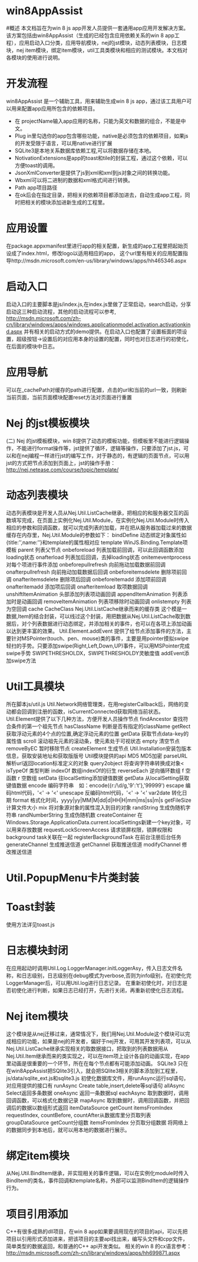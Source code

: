 win8AppAssist
=============
#概述
本文档旨在为win 8 js app开发人员提供一套通用app应用开发解决方案。该方案包括由win8AppAssist（生成的已经包含应用依赖关系的win 8 app工程），应用启动入口分类，应用导航模块，nej的jst模块，动态列表模块，日志模块，nej item模块，绑定item模块，util工具类模块和相应的测试模块。本文档对各模块的使用进行说明。
#	开发流程
win8AppAssist
是一个辅助工具，用来辅助生成win 8 js app，通过该工具用户可以用来配置app应用所包含的依赖项目。
 
* 在 projectName输入app应用的名称，只能为英文和数据的组合，不能是中文。
* Plug in里勾选你的app包含哪些功能，native是必须包含的依赖项目，如果js的开发受限于语言，可以用native进行扩展
* SQLite3是本地关系数据库依赖工程,可以将数据存储在本地。
* NotivationExtensions是app的toast和tile的封装工程，通过这个依赖，可以方便toast的调用。
* JsonXmlConverter是提供了js到xml和xml到js对象之间的转换功能。
* Wbxml可以将二进制的数据和xml格式间进行转换。
* Path app项目路径
* 在ok后会在指定目录，把相关的依赖项目都添加进去，自动生成app工程，同时把相关的模块添加进新生成的工程里。


# 应用设置
在package.appxmanifest里进行app的相关配置，新生成的app工程里把起始页设成了index.html，修改logo以适用相应的app， 这个url里有相关的应用配置指导http://msdn.microsoft.com/en-us/library/windows/apps/hh465346.aspx

# 启动入口
启动入口的主要脚本是js/index.js,在index.js里做了正常启动，search启动，分享启动这三种启动流程，其他的启动流程可以参考, http://msdn.microsoft.com/zh-cn/library/windows/apps/windows.applicationmodel.activation.activationkind.aspx 并有相关的启动方式的demo提供。在启动入口也配置了设置板面的项设置，超级按钮->设置后的对应用本身的设置的配置，同时也对日志进行的初使化，在后面的模块中日志。
#	应用导航
可以在_cachePath对缓存的path进行配置，点击的url和当前的url一致，则刷新当前页面，当前页面模块配置reset方法对页面进行重置
#	Nej 的jst模板模块
(二) Nej 的jst模板模块，win 8提供了动态的模板功能，但模板里不能进行逻辑操作，不能进行format操作等，jst提供了循环，逻辑等操作，只要添加了jst.js，可以和在nej编程一样进行jst的编写工作，对于静态的，有逻辑的页面节点，可以用jst的方式把节点添加到页面上，jst的操作手册：
http://nej.netease.com/course/topic/template/
#	动态列表模块
动态列表模块是开发人员从Nej.Util.ListCache继承，把相应的和服务器交互的函数填写完成，在页面上实例化Nej.Util.Module，在实例化Nej.Util.Module时传入相应的参数和回调函数，就可以完成列表的加载，并在把从服务器加载过来的数据缓存在内存里，Nej.Util.Module的参数如下：
bindDefine	动态绑定对象属性如{title:’’,name:’’}和template的属性相对应
template	WinJS.Binding.Template项模板
parent	列表父节点
onbeforeload	列表加载前回调，可以此回调函数添加loading状态
onafterload	列表加后回调，去掉loading状态
onitemeventprocess	对每个项进行事件添加
onbeforepullrefresh	向前拖动加载数据前回调
onafterpullrefresh	向前拖动加载数据后回调
onbeforeitemsdelete	删除项前回调
onafteritemsdelete	删除项后回调
onbeforeitemadd	添加项前回调
onafteritemadd	添加项后回调
onafteritemload	取项数据回调
unshiftItemAnimation	头部添加列表项动画回调
appendItemAnimation	列表添加时是动画回调
removeItemAnimation	列表项移除时动画回调
onlistempty	列表为空回调
cache	CacheClass Nej.Util.ListCache继承而来的缓存类
这个模是一数据,Item的结合封装，可以线过这个封装，用把数据从Nej.Util.ListCache取到数据后，对个列表数据进行动态绑定，并添加相关的事件，也可以在各项上添加动画以达到更丰富的效果。
Util.Element.addEvent
提供了给节点添加事件的方法，主要针对MSPointer(touch、pen、mouse)类的事件，主要是用pointer摸拟swipe轻扫的手势。只要添加swipe(Right,Left,Down,UP)事件，可以用MSPointer完成swipe手势
SWIPETHRESHOLDX，SWIPETHRESHOLDY灵敏度值
addEvent添加swipe方法

# Util工具模块
所在脚本js/util.js
Util.Network网络管理类，在用registerCallback后，网络的变动都会回调到注册的函数，isCurrentConnected获取网络当前状态。
Util.Element提供了以下几种方法，方便开发人员操作节点
findAncestor	查找符合条件的第一个祖先节点
hasClassName	判断是否有指定的className
getRect	获取浮动元素的4个点的位置,确定浮动元素的位置
getData	获取节点data-key的属性值
scroll	滚动祖先元素的滚动条，使元素处于可视状态
empty	清空节点
removeByEC	暂时移除节点
createElement	生成节点
Util.Installation安装包版本信息，获取安装地址和获取版版号
Util模块提供的api
MD5	MD5加密
parseURL	解析url返回location标准定义的对象
query2object	将查询字符串转换成对象<
isTypeOf	类型判断
indexOf	数组indexOf的衍生
reverseEach	逆向循环数组
f	空函数
r	空数组
setData	往localSetting添加键值数据
getData	从localSetting获取键值数据
encode	编码字符串　如：encode({r:/\d/g,'9':'t'},'99999')
escape	编码html代码，'<' -> '&lt;'
unescape	反编码html代码，'&lt;' -> '<'
var2date	转化日期
format	格式化时间，yyyy|yy|MM|M|dd|d|HH|H|mm|ms|ss|m|s
getFileSize	计算文件大小
mix	将对象源对象的属性混入到目的对象
randString	生成伪随机字符串
randNumberString	生成伪随机数
createContainer	在Windows.Storage.ApplicationData.current.localSettings新建一个key对象，可以用来存放数据
requestLockScreenAccess	请求锁屏权限，锁屏权限和background task关联在一起
registerBackgroundTask	在前台注册后台任务
generateChannel	生成推送信道
getChannel	获取推送信道
modifyChannel	修改推送信道

# Util.PopupMenu卡片类封装

# Toast封装
使用方法详见toast.js


# 日志模块封闭
在应用起动时调用Util.Log.LoggerManager.initLoggerAsy，传入日志文件名称，和日志级别，日志级别在debug模式为verbose,否则为info级别，在初使化完LoggerManager后，可以用Util.log进行日志记录。
在重新初使化时，对日志是否初使化进行判断，如果日志已经打开，先进行关闭，再重新初使化日志流程。

# Nej item模块
这个模块是从nej迁移过来，通常情况下，我们用Nej.Util.Module这个模块可以完成相应的功能，如果是nej的开发者，偏好于nej开发，可用其开发列表项，可以从Nej.Util.ListCache继承实现相关的取数据接口，把取到的列表数据用从Nej.Util.Item继承而来的类实现之，可以在item项上设计各自的动画实现，在app里动画是很重要的一个环节，所在在每个节点都有可能添加动画。
SQLite3
只在在win8AppAssist把SQlite3引入，就会把SQlite3相关的脚本添加到工程里，js/data/sqlite_ext.js和sqlite3.js
初使化数据库文件，用runAsync运行sql语句，对应用提供的接口有
runAsync	Create table,insert,delete等sql语句
allAsync	Select返回多条数据
oneAsync	返回一条数据sql
eachAsync	取到数据时，调用回调函数，可以格式化数据记录
mapAsync	取到数据时，调用回调函数，并把回调后的数据以数组形式返回
itemDataSource	getCount
itemsFromIndex requestIndex, countBefore, countAfter从数据库里分页取列表
groupDataSource	getCount分组数
itemsFromIndex
分页取分组数据
将网络上的数据同步到本地后，就可以用本地的数据进行展示。

# 绑定item模块
从Nej.Util.BindItem继承，并实现相关的事件逻辑，可以在实例化module时传入BindItem的类名，事件回调和template名称，外部可以监测BindItem的逻辑操作行为。
# 项目引用添加
C++有很多成熟的dll项目，在win 8 app如果要调用现在的项目的api，可以先把项目以引用形式添加进来，把该项目的主要api找出来，编写头文件和cpp文件，简单类型的数据返回，和普通的C++ api开发类似。
相关的win 8 的cx语言参考：
http://msdn.microsoft.com/zh-cn/library/windows/apps/hh699871.aspx

